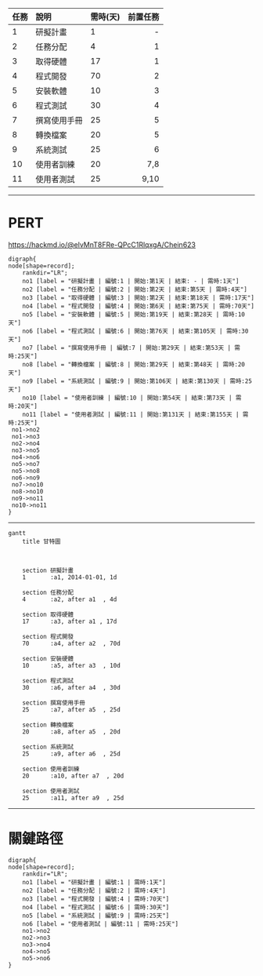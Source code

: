 

| 任務 | 說明         | 需時(天) | 前置任務 |
|:---- |:-----------| :-------| --------:|
| 1    | 研擬計畫     | 1        | -        |
| 2    | 任務分配     | 4        | 1        |
| 3    | 取得硬體     | 17       | 1        |
| 4    | 程式開發     | 70       | 2        |
| 5    | 安裝軟體     | 10       | 3        |
| 6    | 程式測試     | 30       | 4        |
| 7    | 撰寫使用手冊 | 25       | 5        |
| 8    | 轉換檔案     | 20       | 5        |
| 9    | 系統測試     | 25       | 6        |
| 10   | 使用者訓練   | 20       | 7,8      |
| 11   | 使用者測試   | 25       | 9,10     |

---
# PERT
https://hackmd.io/@elvMnT8FRe-QPcC1RlqxgA/Chein623
```graphviz
digraph{
node[shape=record];
    rankdir="LR";
    no1 [label = "研擬計畫 | 編號:1 | 開始:第1天 | 結束: - | 需時:1天"]
    no2 [label = "任務分配 | 編號:2 | 開始:第2天 | 結束:第5天 | 需時:4天"]
    no3 [label = "取得硬體 | 編號:3 | 開始:第2天 | 結束:第18天 | 需時:17天"]
    no4 [label = "程式開發 | 編號:4 | 開始:第6天 | 結束:第75天 | 需時:70天"]
    no5 [label = "安裝軟體 | 編號:5 | 開始:第19天 | 結束:第28天 | 需時:10天"]
    no6 [label = "程式測試 | 編號:6 | 開始:第76天 | 結束:第105天 | 需時:30天"]
    no7 [label = "撰寫使用手冊 | 編號:7 | 開始:第29天 | 結束:第53天 | 需時:25天"]
    no8 [label = "轉換檔案 | 編號:8 | 開始:第29天 | 結束:第48天 | 需時:20天"]
    no9 [label = "系統測試 | 編號:9 | 開始:第106天 | 結束:第130天 | 需時:25天"]
    no10 [label = "使用者訓練 | 編號:10 | 開始:第54天 | 結束:第73天 | 需時:20天"]
    no11 [label = "使用者測試 | 編號:11 | 開始:第131天 | 結束:第155天 | 需時:25天"]
 no1->no2 
 no1->no3
 no2->no4
 no3->no5
 no4->no6
 no5->no7
 no5->no8
 no6->no9
 no7->no10
 no8->no10 
 no9->no11
 no10->no11 
}
```
---
```mermaid
gantt
    title 甘特圖

    

    section 研擬計畫
    1       :a1, 2014-01-01, 1d
   
    section 任務分配
    4       :a2, after a1  , 4d
    
    section 取得硬體
    17      :a3, after a1 , 17d
    
    section 程式開發
    70      :a4, after a2  , 70d
    
    section 安裝硬體
    10      :a5, after a3  , 10d
    
    section 程式測試
    30      :a6, after a4  , 30d
    
    section 撰寫使用手冊
    25      :a7, after a5  , 25d
    
    section 轉換檔案
    20      :a8, after a5  , 20d
    
    section 系統測試
    25      :a9, after a6  , 25d
    
    section 使用者訓練
    20      :a10, after a7  , 20d
    
    section 使用者測試
    25      :a11, after a9  , 25d
```
---

# 關鍵路徑
```graphviz
digraph{
node[shape=record];
    rankdir="LR";
    no1 [label = "研擬計畫 | 編號:1 | 需時:1天"]
    no2 [label = "任務分配 | 編號:2 | 需時:4天"]
    no3 [label = "程式開發 | 編號:4 | 需時:70天"]
    no4 [label = "程式測試 | 編號:6 | 需時:30天"]
    no5 [label = "系統測試 | 編號:9 | 需時:25天"]
    no6 [label = "使用者測試 | 編號:11 | 需時:25天"]
    no1->no2
    no2->no3
    no3->no4
    no4->no5
    no5->no6
}
```
